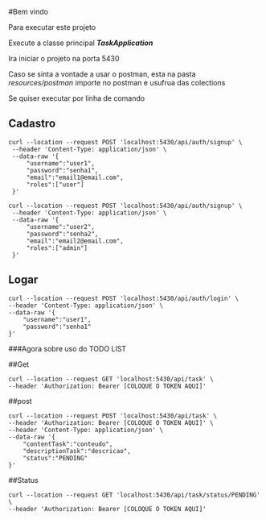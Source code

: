 #Bem vindo

Para executar este projeto 

Execute a classe principal _**TaskApplication**_ 

Ira iniciar o projeto na porta 5430

Caso se sinta a vontade a usar o postman, esta na pasta _resources/postman_ 
importe no postman e usufrua das colections


Se quiser executar por linha de comando

## Cadastro

```
curl --location --request POST 'localhost:5430/api/auth/signup' \
 --header 'Content-Type: application/json' \
 --data-raw '{
     "username":"user1",
     "password":"senha1",
     "email":"email1@email.com",
     "roles":["user"]
 }'
```

```
curl --location --request POST 'localhost:5430/api/auth/signup' \
 --header 'Content-Type: application/json' \
 --data-raw '{
     "username":"user2",
     "password":"senha2",
     "email":"email2@email.com",
     "roles":["admin"]
 }'
```

## **Logar**

```
curl --location --request POST 'localhost:5430/api/auth/login' \
--header 'Content-Type: application/json' \
--data-raw '{
    "username":"user1",
    "password":"senha1"
}'
```

###Agora sobre uso do TODO LIST

##Get 
```
curl --location --request GET 'localhost:5430/api/task' \
--header 'Authorization: Bearer [COLOQUE O TOKEN AQUI]'
```
##post
```
curl --location --request POST 'localhost:5430/api/task' \
--header 'Authorization: Bearer [COLOQUE O TOKEN AQUI]' \
--header 'Content-Type: application/json' \
--data-raw '{
    "contentTask":"conteudo",
    "descriptionTask":"descricao",
    "status":"PENDING"
}'
```

##Status
```
curl --location --request GET 'localhost:5430/api/task/status/PENDING' \
--header 'Authorization: Bearer [COLOQUE O TOKEN AQUI]'
```

